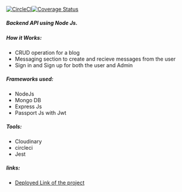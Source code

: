 [![CircleCI](https://dl.circleci.com/status-badge/img/gh/kayigmb/MyBrand-BE/tree/ft-circleci.svg?style=svg)](https://dl.circleci.com/status-badge/redirect/gh/kayigmb/MyBrand-BE/tree/ft-circleci)[![Coverage Status](https://coveralls.io/repos/github/kayigmb/MyBrand-BE/badge.svg?branch=ft-circleci)](https://coveralls.io/github/kayigmb/MyBrand-BE?branch=ft-circleci)


##### Backend API using Node Js.

##### How it Works:
- CRUD operation for a blog
- Messaging section to create and recieve messages from the user
- Sign in and Sign up for both the user and Admin

  
##### Frameworks used:
- NodeJs
- Mongo DB
- Express Js
- Passport Js with Jwt

##### Tools:
- Cloudinary
- circleci
- Jest


##### links:
- [Deployed Link of the project ](https://mybrand-be-4hmq.onrender.com/api/swagger)

